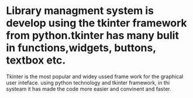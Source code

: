 # Library managment system is develop using the tkinter framework from python.tkinter has many bulit in functions,widgets, buttons, textbox etc.
Tkinter is the most popular and widey ussed frame work for the graphical user inteface. using python technology and tkinter framework,
in thi systeam it has made the code more easier and convinent and faster.
